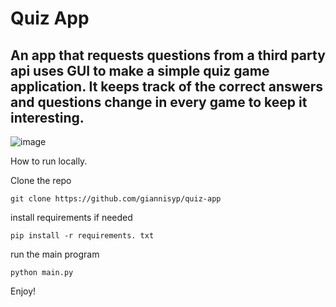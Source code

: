 # Quiz App

## An app that requests questions from a third party api uses GUI to make a simple quiz game application. It keeps track of the correct answers and questions change in every game to keep it interesting.

![image](https://github.com/giannisyp/quiz-app/assets/119696474/bafb06a4-a9e4-49c4-8ddc-905d6de025f6)

How to run locally.

Clone the repo
```
git clone https://github.com/giannisyp/quiz-app
```

install requirements if needed
```
pip install -r requirements. txt
```

run the main program

```
python main.py
```

Enjoy!
